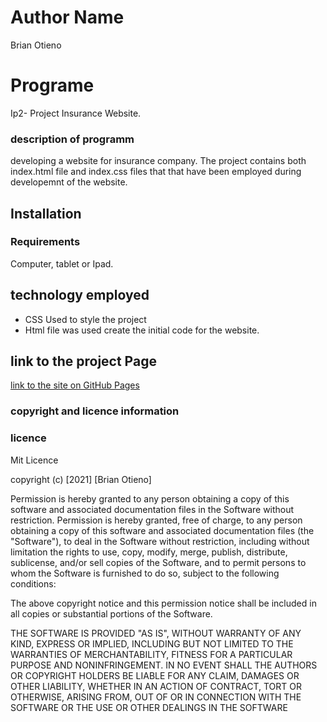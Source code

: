# Author Name
Brian Otieno

# Programe
Ip2- Project Insurance Website.

### description of programm
developing a website for insurance company. The project contains both index.html file and index.css files that that have been employed during developemnt of the website.

## Installation
### Requirements
Computer, tablet or Ipad.

## technology employed
* CSS Used to style the project
* Html file was used create the initial code for the website.
## link to the project Page
[link to the site on GitHub Pages](https://otieno100.github.io/IP2-landing-page-for-Insurance-Website/)

### copyright and licence information
### licence

Mit Licence

copyright (c) [2021] [Brian Otieno]

Permission is hereby granted to any person obtaining a copy
of this software and associated documentation files
in the Software without restriction.
Permission is hereby granted, free of charge, to any person obtaining a copy of this software and associated documentation files (the "Software"), to deal in the Software without restriction, including without limitation the rights to use, copy, modify, merge, publish, distribute, sublicense, and/or sell copies of the Software, and to permit persons to whom the Software is furnished to do so, subject to the following conditions:

The above copyright notice and this permission notice shall be included in all copies or substantial portions of the Software.

THE SOFTWARE IS PROVIDED "AS IS", WITHOUT WARRANTY OF ANY KIND, EXPRESS OR IMPLIED, INCLUDING BUT NOT LIMITED TO THE WARRANTIES OF MERCHANTABILITY, FITNESS FOR A PARTICULAR PURPOSE AND NONINFRINGEMENT. IN NO EVENT SHALL THE AUTHORS OR COPYRIGHT HOLDERS BE LIABLE FOR ANY CLAIM, DAMAGES OR OTHER LIABILITY, WHETHER IN AN ACTION OF CONTRACT, TORT OR OTHERWISE, ARISING FROM, OUT OF OR IN CONNECTION WITH THE SOFTWARE OR THE USE OR OTHER DEALINGS IN THE SOFTWARE



